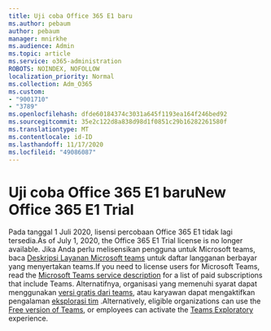 ```yaml
---
title: Uji coba Office 365 E1 baru
ms.author: pebaum
author: pebaum
manager: mnirkhe
ms.audience: Admin
ms.topic: article
ms.service: o365-administration
ROBOTS: NOINDEX, NOFOLLOW
localization_priority: Normal
ms.collection: Adm_O365
ms.custom:
- "9001710"
- "3789"
ms.openlocfilehash: dfde60184374c3031a645f1193ea164f246bed92
ms.sourcegitcommit: 35e2c122d8a838d98d1f0851c29b16282261580f
ms.translationtype: MT
ms.contentlocale: id-ID
ms.lasthandoff: 11/17/2020
ms.locfileid: "49086087"
---
```

# <a name="new-office-365-e1-trial"></a><span data-ttu-id="096ff-102">Uji coba Office 365 E1 baru</span><span class="sxs-lookup"><span data-stu-id="096ff-102">New Office 365 E1 Trial</span></span>

<span data-ttu-id="096ff-103">Pada tanggal 1 Juli 2020, lisensi percobaan Office 365 E1 tidak lagi tersedia.</span><span class="sxs-lookup"><span data-stu-id="096ff-103">As of July 1, 2020, the Office 365 E1 Trial license is no longer available.</span></span> <span data-ttu-id="096ff-104">Jika Anda perlu melisensikan pengguna untuk Microsoft teams, baca [Deskripsi Layanan Microsoft teams](https://docs.microsoft.com/office365/servicedescriptions/teams-service-description) untuk daftar langganan berbayar yang menyertakan teams.</span><span class="sxs-lookup"><span data-stu-id="096ff-104">If you need to license users for Microsoft Teams, read the [Microsoft Teams service description](https://docs.microsoft.com/office365/servicedescriptions/teams-service-description) for a list of paid subscriptions that include Teams.</span></span> <span data-ttu-id="096ff-105">Alternatifnya, organisasi yang memenuhi syarat dapat menggunakan [versi gratis dari teams](https://support.office.com/article/Welcome-to-Microsoft-Teams-free-6d79a648-6913-4696-9237-ed13de64ae3c), atau karyawan dapat mengaktifkan pengalaman [eksplorasi tim](https://docs.microsoft.com/MicrosoftTeams/teams-exploratory) .</span><span class="sxs-lookup"><span data-stu-id="096ff-105">Alternatively, eligible organizations can use the [Free version of Teams](https://support.office.com/article/Welcome-to-Microsoft-Teams-free-6d79a648-6913-4696-9237-ed13de64ae3c), or employees can activate the [Teams Exploratory](https://docs.microsoft.com/MicrosoftTeams/teams-exploratory) experience.</span></span>
